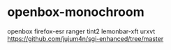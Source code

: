 # openbox-monochroom

openbox
firefox-esr
ranger
tint2
lemonbar-xft
urxvt
https://github.com/jujum4n/sgi-enhanced/tree/master
